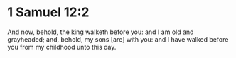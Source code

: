 # 1 Samuel 12:2

And now, behold, the king walketh before you: and I am old and grayheaded; and, behold, my sons [are] with you: and I have walked before you from my childhood unto this day.